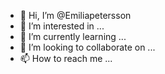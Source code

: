 - 👋 Hi, I’m @Emiliapetersson
- 👀 I’m interested in ...
- 🌱 I’m currently learning ...
- 💞️ I’m looking to collaborate on ...
- 📫 How to reach me ...

<!---
Emiliapetersson/Emiliapetersson is a ✨ special ✨ repository because its `README.md` (this file) appears on your GitHub profile.
You can click the Preview link to take a look at your changes.
--->
